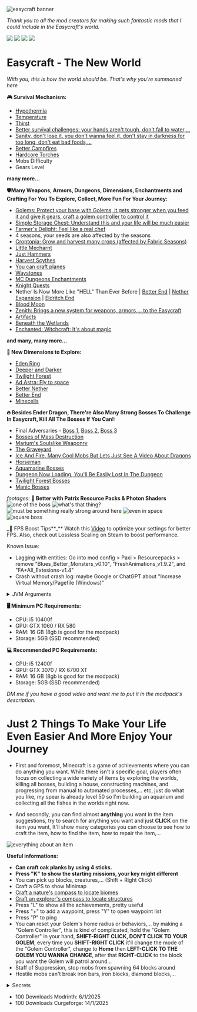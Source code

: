 ![easycraft banner](https://cdn.modrinth.com/data/cached_images/cad7c90e10058b313b0f722029c9f1cc3d6faafa.png)

_Thank you to all the mod creators for making such fantastic mods that I could include in the Easycraft's world._

<a href="https://modrinth.com/modpack/easycraft"><img src="https://cdn.modrinth.com/data/cached_images/bcafdf1030479a0170992820a9b0ab88eab4e221.png"></a>
<a href="https://curseforge.com/minecraft/modpacks/easycraftofficial"><img src="https://cdn.modrinth.com/data/cached_images/6b3a57948af1405deda42a8f2fc5e7de184b88e5.png"></a>
<a href="https://discord.gg/Fg4cSDt"><img src="https://cdn.modrinth.com/data/cached_images/db964632b3c95e13e7ff3ba45113af5c16459ceb.png"></a>
<a href="https://github.com/CaoTrongThang/Easycraft"><img src="https://cdn.modrinth.com/data/cached_images/aa649b305f35767e809403e8b392299f32586cf6_0.webp"></a>

# Easycraft - The New World

_With you, this is how the world should be. That's why you're summoned here_

**🎮 Survival Mechanism:**
- [Hypothermia](https://modrinth.com/mod/pyrofrost)
- [Temperature](https://modrinth.com/mod/pyrofrost)
- [Thirst](https://modrinth.com/mod/qWDh3G0p)
- [Better survival challenges: your hands aren't tough, don't fall to water,...](https://modrinth.com/mod/welcome-to-my-world)
- [Sanity, don't lose it, you don't wanna feel it, don't stay in darkness for too long, don't eat bad foods,...](https://nevermore.wiki.gg/wiki/Manic)
- [Better Campfires](https://modrinth.com/mod/better-campfires)
- [Hardcore Torches](https://modrinth.com/mod/hardcore-torches)
- Mobs Difficulty
- Gears Level
  
**many more...**


**🛡️Many Weapons, Armors, Dungeons, Dimensions, Enchantments and Crafting For You To Explore, Collect, More Fun For Your Journey:**
- [Golems: Protect your base with Golems, it gets stronger when you feed it and give it gears, craft a golem controller to control it](https://modrinth.com/mod/advanced-golems)
- [Simple Storage Chest: Understand this and your life will be much easier](https://www.youtube.com/watch?v=cCa44Jik5Co)
- [Farmer's Delight: Feel like a real chef](https://www.youtube.com/watch?v=BY-c9gAiqMM)
- 4 seasons, your seeds are also affected by the seasons
- [Croptopia: Grow and harvest many crops (affected by Fabric Seasons)](https://www.curseforge.com/minecraft/mc-mods/croptopia)
- [Little Mecharnt](https://www.youtube.com/watch?v=KrHbuDfDiLU)
- [Just Hammers](https://modrinth.com/mod/just-hammers)
- [Harvest Scythes](https://modrinth.com/mod/harvest-scythes)
- [You can craft planes](https://modrinth.com/mod/immersive-aircraft)
- [Waystones](https://modrinth.com/mod/fwaystones)
- [MC Dungeons Enchantments](https://modrinth.com/mod/mc-dungeons-enchanting)
- [Knight Quests](https://www.youtube.com/watch?v=MLwhabsdQ-Y)
- Nether Is Now More Like "HELL" Than Ever Before | [Better End](https://www.youtube.com/watch?v=4zVxJZnJ9iM) | [Nether Expansion](https://www.youtube.com/watch?v=UWS4FCsdcqw) | [Eldritch End](https://www.curseforge.com/minecraft/mc-mods/eldritch-end)
- [Blood Moon](https://www.youtube.com/watch?v=XZfDCDeZoMk)
- [Zenith: Brings a new system for weapons, armors,... to the Easycraft](https://www.youtube.com/watch?v=fK7JJbkwWiI)
- [Artifacts](https://modrinth.com/mod/artifacts/gallery)
- [Beneath the Wetlands](https://www.youtube.com/watch?v=z0j8H5Puzkk)
- [Enchanted: Witchcraft: It's about magic](https://www.youtube.com/watch?v=OwQyeYXio0U)
  
**and many, many more...**

**🌌 New Dimensions to Explore:**
- [Eden Ring](https://www.youtube.com/watch?v=CzajxoTLfys)
- [Deeper and Darker](https://www.youtube.com/watch?v=2rcvOMf5-hI)
- [Twilight Forest](https://www.youtube.com/watch?v=0Poyhpgh8FI)
- [Ad Astra: Fly to space](https://www.youtube.com/shorts/kM-PySE1MPM)
- [Better Nether](https://www.youtube.com/shorts/b4hWNTJDMuU)
- [Better End](https://www.youtube.com/watch?v=4zVxJZnJ9iM)
- [Minecells](https://www.youtube.com/watch?v=T5L9RRwRd48)

**🔥 Besides Ender Dragon, There're Also Many Strong Bosses To Challenge In Easycraft, Kill All The Bosses If You Can!:**
- Final Adversaries - [Boss 1](https://www.youtube.com/watch?v=tUBtzQrKuAQ), [Boss 2](https://www.youtube.com/watch?v=NI1OI3mTXog), [Boss 3](https://www.youtube.com/watch?v=HJzuJzBBTns)
- [Bosses of Mass Destruction](https://www.youtube.com/watch?v=zLiqKC2EaaU)
- [Marium's Soulslike Weaponry](https://www.youtube.com/watch?v=usw-Q27ndMk)
- [The Graveyard](https://www.youtube.com/watch?v=ybIY21G2JJc&t=648s)
- [Ice And Fire, Many Cool Mobs But Lets Just See A Video About Dragons](https://www.youtube.com/watch?v=M5kn-n6E4Wk)
- [Horseman](https://github.com/Cursee-Development/Sleepy-Hollows/wiki/Introduction-&-First-Steps)
- [Aquamarine Bosses](https://www.youtube.com/watch?v=FtlXkbPRLdo)
- [Dungeon Now Loading, You'll Be Easily Lost In The Dungeon](https://www.youtube.com/shorts/kt6bTc2tcGQ)
- [Twilight Forest Bosses](https://www.youtube.com/watch?v=lDM31iQXyuo)
- [Manic Bosses](https://www.youtube.com/watch?v=Y2xM2Z4EwCo)

_footages:_ **🔧 Better with Patrix Resource Packs & Photon Shaders**
![one of the boss](https://cdn.modrinth.com/data/cached_images/0f5972c373f4e2353062a98aa3a37485d506f9b5.png)
![what's that thing?](https://cdn.modrinth.com/data/cached_images/7b5f913e413e437367694cd0972ae2df5f7f759e.png)
![must be something really strong around here](https://cdn.modrinth.com/data/cached_images/6bc76ed93df81c52d65c1cefd8d5c2f4d8aea29b.png)
![even in space](https://cdn.modrinth.com/data/cached_images/93de64cd7b95aeddc575aec6aca7f0f3058d19d8.png)
![square boss](https://cdn.modrinth.com/data/cached_images/db39ca0f5f89aabfe7181d4fb0626e3e8ebc8ca4.png)

**_**🎥 FPS Boost Tips**_**
Watch this [Video](https://www.youtube.com/watch?v=Ql4ANOdnIls) to optimize your settings for better FPS. Also, check out Lossless Scaling on Steam to boost performance.

Known Issue: 
- Lagging with entities: Go into mod config > Paxi > Resourcepacks > remove "Blues_Better_Monsters_v0.10", "FreshAnimations_v1.9.2", and "FA+All_Extesions-v1.4" 
- Crash without crash log: maybe Google or ChatGPT about "Increase Virtual Memory/Pagefile (Windows)"

<details>
<summary>JVM Arguments</summary>
-Xms10G -Xmx10G -XX:+UseG1GC -XX:+ParallelRefProcEnabled -XX:MaxGCPauseMillis=200 -XX:+UnlockExperimentalVMOptions -XX:+DisableExplicitGC -XX:+AlwaysPreTouch -XX:G1NewSizePercent=30 -XX:G1MaxNewSizePercent=40 -XX:G1HeapRegionSize=8M -XX:G1ReservePercent=20 -XX:G1HeapWastePercent=5 -XX:G1MixedGCCountTarget=4 -XX:InitiatingHeapOccupancyPercent=15 -XX:G1MixedGCLiveThresholdPercent=90 -XX:G1RSetUpdatingPauseTimePercent=5 -XX:SurvivorRatio=32 -XX:+PerfDisableSharedMem -XX:MaxTenuringThreshold=1 -Dusing.aikars.flags=https://mcflags.emc.gs -Daikars.new.flags=true
</details>



**🖥️ Minimum PC Requirements:**

- CPU: i5 10400f
- GPU: GTX 1060 / RX 580
- RAM: 16 GB (8gb is good for the modpack)
- Storage: 5GB (SSD recommended)

**💻 Recommended PC Requirements:**

- CPU: i5 12400f
- GPU: GTX 3070 / RX 6700 XT
- RAM: 16 GB (8gb is good for the modpack) 
- Storage: 5GB (SSD recommended)


_DM me if you have a good video and want me to put it in the modpack's description._

# Just 2 Things To Make Your Life Even Easier And More Enjoy Your Journey

- First and foremost, Minecraft is a game of achievements where you can do anything you want. While there isn't a specific goal, players often focus on collecting a wide variety of items by exploring the worlds, killing all bosses, building a house, constructing machines, and progressing from manual to automated processes,... etc, just do what you like, my spear is already level 50 so I'm building an aquarium and collecting all the fishes in the worlds right now.
 
- And secondly, you can find almost **anything** you want in the item suggestions, try to search for anything you want and just **CLICK** on the item you want, It'll show many categories you can choose to see how to craft the item, how to find the item, how to repair the item,...

![everything about an item](https://cdn.modrinth.com/data/cached_images/35d352b53f969b0f735b752f6ec83a6b11168a65_0.webp)


**Useful informations:**
- **Can craft oak planks by using 4 sticks.**
- **Press "K" to show the starting missions, your key might different**
- You can pick up blocks, creatures,... (Shift + Right Click)
- Craft a GPS to show Minimap
- [Craft a nature's compass to locate biomes](https://modrinth.com/mod/natures-compass)
- [Craft an explorer's compass to locate structures](https://modrinth.com/mod/explorers-compass)
- Press "L" to show all the achievements, pretty useful
- Press "+" to add a waypoint, press "Y" to open waypoint list
- Press "P" to ping
- You can reset your Golem's home radius or behaviors,... by making a "Golem Controller", this is kind of complicated, hold the "Golem Controller" in your hand, **SHIFT-RIGHT CLICK, DON'T CLICK TO YOUR GOLEM**, every time you **SHIFT-RIGHT CLICK** it'll change the mode of the "Golem Controller", change to **Home** then **LEFT-CLICK TO THE GOLEM YOU WANNA CHANGE**, after that **RIGHT-CLICK** to the block you want the Golem will patrol around...
- Staff of Suppression, stop mobs from spawning 64 blocks around
- Hostile mobs can't break iron bars, iron blocks, diamond blocks,...

<details>
<summary>Secrets</summary>
- Mobs are stronger by the time you play but they can also get stronger when there's a mysterious lightning strike at them, the lightning gives them a buff and if they already had the buff, it'll increase the buff level.
  
- Punching blocks while holding an item decreases 50% of damage dealt by that block.
  
- There's sometimes a minion hiding below the sand, which be noticed by some sand particles, breaking the sand block and the minion will show up to give you some items.
  
- Holding an umbrella and you won't get struck by lightning
  
- The armor attribute also affects the penalty damage when falling into the water and punching trees
...
</details>


- 100 Downloads Modrinth: 6/1/2025
- 100 Downloads Curgeforge: 14/1/2025
